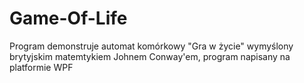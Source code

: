# Game-Of-Life
Program demonstruje automat komórkowy "Gra w życie" wymyślony brytyjskim matemtykiem Johnem Conway'em, program napisany na platformie WPF

